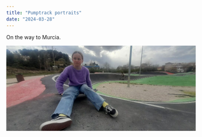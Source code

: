 ```yaml
---
title: "Pumptrack portraits"
date: "2024-03-28"
---
```


On the way to Murcia.

![](images/20240328_162900979508647472497269-1024x461.jpg)
